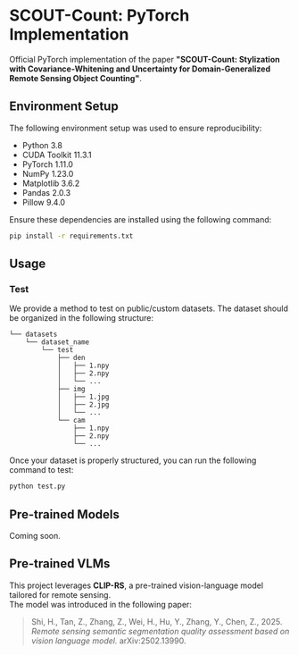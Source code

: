 # SCOUT-Count: PyTorch Implementation

Official PyTorch implementation of the paper **"SCOUT-Count: Stylization with Covariance-Whitening and Uncertainty for Domain-Generalized Remote Sensing Object Counting"**.

## Environment Setup

The following environment setup was used to ensure reproducibility:
- Python 3.8
- CUDA Toolkit 11.3.1
- PyTorch 1.11.0
- NumPy 1.23.0
- Matplotlib 3.6.2
- Pandas 2.0.3
- Pillow 9.4.0

Ensure these dependencies are installed using the following command:

```bash
pip install -r requirements.txt
```

## Usage


### Test
We provide a method to test on public/custom datasets. The dataset should be organized in the following structure:

```
└── datasets
    └── dataset_name
        └── test
            ├── den
            │   ├── 1.npy
            │   ├── 2.npy
            │   └── ...
            ├── img
            │   ├── 1.jpg
            │   ├── 2.jpg
            │   └── ...
            └── cam
                ├── 1.npy
                ├── 2.npy
                └── ...
```

Once your dataset is properly structured, you can run the following command to test:

```bash
python test.py
```

## Pre-trained Models

Coming soon.

## Pre-trained VLMs

This project leverages **CLIP-RS**, a pre-trained vision-language model tailored for remote sensing.  
The model was introduced in the following paper:

> Shi, H., Tan, Z., Zhang, Z., Wei, H., Hu, Y., Zhang, Y., Chen, Z., 2025.  *Remote sensing semantic segmentation quality assessment based on vision language model.*  arXiv:2502.13990.


